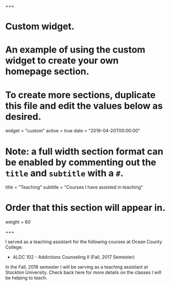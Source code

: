 +++
# Custom widget.
# An example of using the custom widget to create your own homepage section.
# To create more sections, duplicate this file and edit the values below as desired.
widget = "custom"
active = true
date = "2016-04-20T00:00:00"

# Note: a full width section format can be enabled by commenting out the `title` and `subtitle` with a `#`.
title = "Teaching"
subtitle = "Courses I have assisted in teaching"

# Order that this section will appear in.
weight = 60

+++

I served as a teaching assistant for the following courses at Ocean County College:

- ALDC 102 - Addictions Counseling II (Fall, 2017 Semester)

In the Fall, 2018 semester I will be serving as a teaching assistant at Stockton University.
Check back here for more details on the classes I will be helping to teach.
